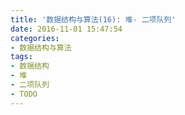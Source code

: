 ```yaml
---
title: '数据结构与算法(16): 堆- 二项队列'
date: 2016-11-01 15:47:54
categories:
- 数据结构与算法
tags:
- 数据结构
- 堆
- 二项队列
- TODO
---
```

